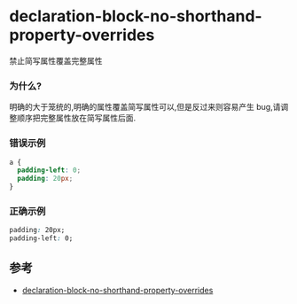 # declaration-block-no-shorthand-property-overrides

禁止简写属性覆盖完整属性

### 为什么?

明确的大于笼统的,明确的属性覆盖简写属性可以,但是反过来则容易产生 bug,请调整顺序把完整属性放在简写属性后面.

### 错误示例

```css
a {
  padding-left: 0;
  padding: 20px;
}
```

### 正确示例

```css
padding: 20px;
padding-left: 0;
```

## 参考

- [declaration-block-no-shorthand-property-overrides](https://stylelint.io/user-guide/rules/list/declaration-block-no-shorthand-property-overrides)
